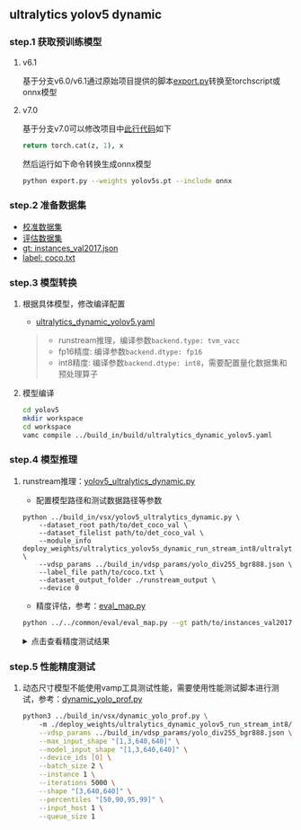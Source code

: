 ## ultralytics yolov5 dynamic

### step.1 获取预训练模型

1. v6.1

    基于分支v6.0/v6.1通过原始项目提供的脚本[export.py](https://github.com/ultralytics/yolov5/blob/v6.1/export.py)转换至torchscript或onnx模型

2. v7.0

    基于分支v7.0可以修改项目中[此行代码](https://github.com/ultralytics/yolov5/blob/v7.0/models/yolo.py#L79)如下
    ```python
    return torch.cat(z, 1), x
    ```
    然后运行如下命令转换生成onnx模型
    ```bash
    python export.py --weights yolov5s.pt --include onnx 
    ```

### step.2 准备数据集
- [校准数据集](http://images.cocodataset.org/zips/val2017.zip)
- [评估数据集](http://images.cocodataset.org/zips/val2017.zip)
- [gt: instances_val2017.json](http://images.cocodataset.org/annotations/annotations_trainval2017.zip)
- [label: coco.txt](../../common/label/coco.txt)


### step.3 模型转换
1. 根据具体模型，修改编译配置
    - [ultralytics_dynamic_yolov5.yaml](../build_in/build/ultralytics_dynamic_yolov5.yaml)
    
    > - runstream推理，编译参数`backend.type: tvm_vacc`
    > - fp16精度: 编译参数`backend.dtype: fp16`
    > - int8精度: 编译参数`backend.dtype: int8`，需要配置量化数据集和预处理算子

2. 模型编译

    ```bash
    cd yolov5
    mkdir workspace
    cd workspace
    vamc compile ../build_in/build/ultralytics_dynamic_yolov5.yaml
    ```

### step.4 模型推理
1. runstream推理：[yolov5_ultralytics_dynamic.py](../build_in/vsx/yolov5_ultralytics_dynamic.py)
    - 配置模型路径和测试数据路径等参数

    ```
    python ../build_in/vsx/yolov5_ultralytics_dynamic.py \
        --dataset_root path/to/det_coco_val \
        --dataset_filelist path/to/det_coco_val \
        --module_info deploy_weights/ultralytics_yolov5s_dynamic_run_stream_int8/ultralytics_yolov5s_dynamic_run_stream_int8_module_info.json \
        --vdsp_params ../build_in/vdsp_params/yolo_div255_bgr888.json \
        --label_file path/to/coco.txt \
        --dataset_output_folder ./runstream_output \
        --device 0
    ```

    - 精度评估，参考：[eval_map.py](../../common/eval/eval_map.py)
    ```bash
    python ../../common/eval/eval_map.py --gt path/to/instances_val2017.json --txt ./runstream_output
    ```

    <details><summary>点击查看精度测试结果</summary>
    
    ```
    # 模型名：yolov5s-640-dynamic

    # fp16
    Average Precision  (AP) @[ IoU=0.50:0.95 | area=   all | maxDets=100 ] = 0.370
    Average Precision  (AP) @[ IoU=0.50      | area=   all | maxDets=100 ] = 0.561
    Average Precision  (AP) @[ IoU=0.75      | area=   all | maxDets=100 ] = 0.400
    Average Precision  (AP) @[ IoU=0.50:0.95 | area= small | maxDets=100 ] = 0.207
    Average Precision  (AP) @[ IoU=0.50:0.95 | area=medium | maxDets=100 ] = 0.420
    Average Precision  (AP) @[ IoU=0.50:0.95 | area= large | maxDets=100 ] = 0.490
    Average Recall     (AR) @[ IoU=0.50:0.95 | area=   all | maxDets=  1 ] = 0.304
    Average Recall     (AR) @[ IoU=0.50:0.95 | area=   all | maxDets= 10 ] = 0.494
    Average Recall     (AR) @[ IoU=0.50:0.95 | area=   all | maxDets=100 ] = 0.530
    Average Recall     (AR) @[ IoU=0.50:0.95 | area= small | maxDets=100 ] = 0.327
    Average Recall     (AR) @[ IoU=0.50:0.95 | area=medium | maxDets=100 ] = 0.592
    Average Recall     (AR) @[ IoU=0.50:0.95 | area= large | maxDets=100 ] = 0.682
    {'bbox_mAP': 0.37, 'bbox_mAP_50': 0.561, 'bbox_mAP_75': 0.4, 'bbox_mAP_s': 0.207, 'bbox_mAP_m': 0.42, 'bbox_mAP_l': 0.49, 'bbox_mAP_copypaste': '0.370 0.561 0.400 0.207 0.420 0.490'}

    # int8
    Average Precision  (AP) @[ IoU=0.50:0.95 | area=   all | maxDets=100 ] = 0.353
    Average Precision  (AP) @[ IoU=0.50      | area=   all | maxDets=100 ] = 0.554
    Average Precision  (AP) @[ IoU=0.75      | area=   all | maxDets=100 ] = 0.384
    Average Precision  (AP) @[ IoU=0.50:0.95 | area= small | maxDets=100 ] = 0.197
    Average Precision  (AP) @[ IoU=0.50:0.95 | area=medium | maxDets=100 ] = 0.394
    Average Precision  (AP) @[ IoU=0.50:0.95 | area= large | maxDets=100 ] = 0.476
    Average Recall     (AR) @[ IoU=0.50:0.95 | area=   all | maxDets=  1 ] = 0.293
    Average Recall     (AR) @[ IoU=0.50:0.95 | area=   all | maxDets= 10 ] = 0.477
    Average Recall     (AR) @[ IoU=0.50:0.95 | area=   all | maxDets=100 ] = 0.515
    Average Recall     (AR) @[ IoU=0.50:0.95 | area= small | maxDets=100 ] = 0.313
    Average Recall     (AR) @[ IoU=0.50:0.95 | area=medium | maxDets=100 ] = 0.569
    Average Recall     (AR) @[ IoU=0.50:0.95 | area= large | maxDets=100 ] = 0.667
    {'bbox_mAP': 0.353, 'bbox_mAP_50': 0.554, 'bbox_mAP_75': 0.384, 'bbox_mAP_s': 0.197, 'bbox_mAP_m': 0.394, 'bbox_mAP_l': 0.476, 'bbox_mAP_copypaste': '0.353 0.554 0.384 0.197 0.394 0.476'}
    ```

    </details>


### step.5 性能精度测试
1. 动态尺寸模型不能使用vamp工具测试性能，需要使用性能测试脚本进行测试，参考：[dynamic_yolo_prof.py](../build_in/vsx/dynamic_yolo_prof.py)
    ```bash
    python3 ../build_in/vsx/dynamic_yolo_prof.py \ 
        -m ./deploy_weights/ultralytics_dynamic_yolov5_run_stream_int8/ultralytics_dynamic_yolov5_run_stream_int8_module_info.json \
        --vdsp_params ../build_in/vdsp_params/yolo_div255_bgr888.json \
        --max_input_shape "[1,3,640,640]" \
        --model_input_shape "[1,3,640,640]" \
        --device_ids [0] \
        --batch_size 2 \
        --instance 1 \
        --iterations 5000 \
        --shape "[3,640,640]" \
        --percentiles "[50,90,95,99]" \
        --input_host 1 \
        --queue_size 1
    ```
